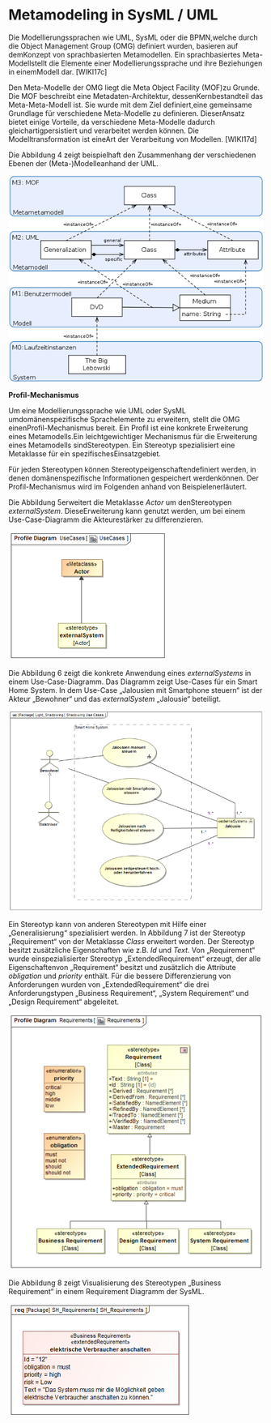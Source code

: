 # Metamodeling in SysML / UML

Die Modellierungssprachen wie UML, SysML oder die BPMN,welche durch die Object Management Group (OMG) definiert wurden, basieren auf demKonzept von sprachbasierten Metamodellen. Ein sprachbasiertes Meta-Modellstellt die Elemente einer Modellierungssprache und ihre Beziehungen in einemModell dar. [WIKI17c]

Den Meta-Modelle der OMG liegt die Meta Object Facility (MOF)zu Grunde. Die MOF beschreibt eine Metadaten-Architektur, dessenKernbestandteil das Meta-Meta-Modell ist. Sie wurde mit dem Ziel definiert,eine gemeinsame Grundlage für verschiedene Meta-Modelle zu definieren. DieserAnsatz bietet einige Vorteile, da verschiedene Meta-Modelle dadurch gleichartigpersistiert und verarbeitet werden können. Die Modelltransformation ist eineArt der Verarbeitung von Modellen. [WIKI17d]

Die Abbildung 4 zeigt beispielhaft den Zusammenhang der verschiedenen Ebenen der (Meta-)Modelleanhand der UML. 

![](..\assets\hierarchie_der_metamodelle.png)

**Profil-Mechanismus**

Um eine Modellierungssprache wie UML oder SysML umdomänenspezifische Sprachelemente zu erweitern, stellt die OMG einenProfil-Mechanismus bereit. Ein Profil ist eine konkrete Erweiterung eines Metamodells.Ein leichtgewichtiger Mechanismus für die Erweiterung eines Metamodells sindStereotypen. Ein Stereotyp spezialisiert eine Metaklasse für ein spezifischesEinsatzgebiet. 

Für jeden Stereotypen können Stereotypeigenschaftendefiniert werden, in denen domänenspezifische Informationen gespeichert werdenkönnen. Der Profil-Mechanismus wird im Folgenden anhand von Beispielenerläutert.

Die Abbildung 5erweitert die Metaklasse *Actor* um denStereotypen *externalSystem*. DieseErweiterung kann genutzt werden, um bei einem Use-Case-Diagramm die Akteurestärker zu differenzieren.

![](..\assets\usecases.png)

Die Abbildung 6 zeigt die konkrete Anwendung eines *externalSystems* in einem Use-Case-Diagramm. Das Diagramm zeigt Use-Cases für ein Smart Home System. In dem Use-Case „Jalousien mit Smartphone steuern“ ist der Akteur „Bewohner“ und das *externalSystem* „Jalousie“ beteiligt.

![](..\assets\shadowing_use_cases.png)

Ein Stereotyp kann von anderen Stereotypen mit Hilfe einer „Generalisierung“ spezialisiert werden. In Abbildung 7 ist der Stereotyp „Requirement“ von der Metaklasse *Class* erweitert worden. Der Stereotyp besitzt zusätzliche Eigenschaften wie z.B. *Id* und *Text*. Von „Requirement“ wurde einspezialisierter Stereotyp „ExtendedRequirement“ erzeugt, der alle Eigenschaftenvon „Requirement“ besitzt und zusätzlich die Attribute *obligation* und *priority* enthält. Für die bessere Differenzierung von Anforderungen wurden von „ExtendedRequirement“ die drei Anforderungstypen „Business Requirement“, „System Requirement“ und „Design Requirement“ abgeleitet.

![](..\assets\requirements.png)

Die Abbildung 8 zeigt Visualisierung des Stereotypen „Business Requirement“ in einem Requirement Diagramm der SysML.

![](..\assets\SH_Requirements.png)

